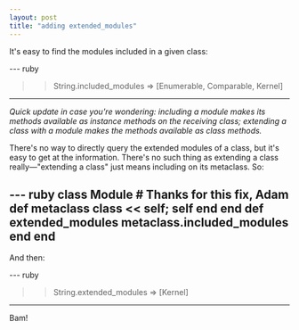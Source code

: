 ```yaml
---
layout: post
title: "adding extended_modules"
---
```


It's easy to find the modules included in a given class:

--- ruby
>> String.included_modules
=> [Enumerable, Comparable, Kernel]
---

*Quick update in case you're wondering: including a module makes its methods available as instance methods on the receiving class; extending a class with a module makes the methods available as class methods.*

There's no way to directly query the extended modules of a class, but it's easy to get at the information. There's no such thing as extending a class really—"extending a class" just means including on its metaclass. So:

--- ruby
class Module # Thanks for this fix, Adam
  def metaclass
    class << self; self end
  end
  def extended_modules
    metaclass.included_modules
  end
end
---

And then:

--- ruby
>> String.extended_modules
=> [Kernel]
---

Bam!

